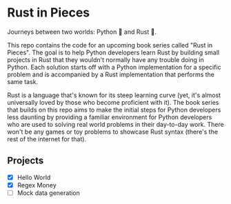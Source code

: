 # Rust in Pieces

Journeys between two worlds: Python 🐍 and Rust 🦀.

This repo contains the code for an upcoming book series called "Rust in Pieces". The goal is to help Python developers learn Rust by building small projects in Rust that they wouldn't normally have any trouble doing in Python. Each solution starts off with a Python implementation for a specific problem and is accompanied by a Rust implementation that performs the same task.

Rust is a language that's known for its steep learning curve (yet, it's almost universally loved by those who become proficient with it). The book series that builds on this repo aims to make the initial steps for Python developers less daunting by providing a familiar environment for Python developers who are used to solving real world problems in their day-to-day work. There won't be any games or toy problems to showcase Rust syntax (there's the rest of the internet for that).

## Projects

- [x] Hello World
- [x] Regex Money
- [ ] Mock data generation
